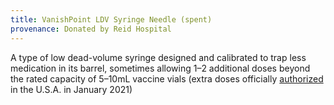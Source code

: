 ```yaml
---
title: VanishPoint LDV Syringe Needle (spent)
provenance: Donated by Reid Hospital
---
```

A type of low dead-volume syringe designed and calibrated to trap less medication in its barrel, sometimes allowing 1–2 additional doses beyond the rated capacity of 5–10mL vaccine vials (extra doses officially [authorized](https://www.fda.gov/media/157233/download) in the U.S.A. in January 2021)

